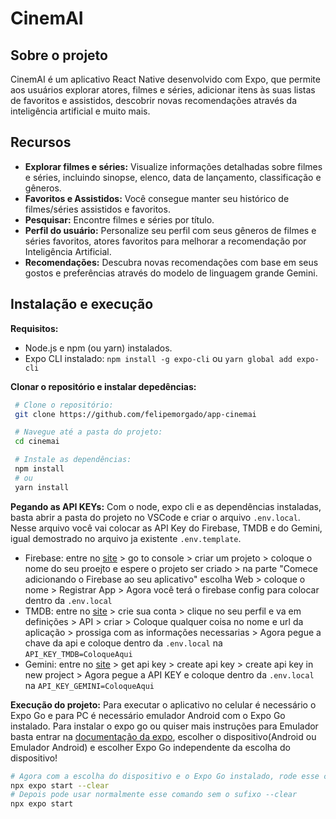 # CinemAI

## Sobre o projeto

CinemAI é um aplicativo React Native desenvolvido com Expo, que permite aos usuários explorar atores, filmes e séries, adicionar itens às suas listas de favoritos e assistidos, descobrir novas recomendações através da inteligência artificial e muito mais.

## Recursos

- **Explorar filmes e séries:** Visualize informações detalhadas sobre filmes e séries, incluindo sinopse, elenco, data de lançamento, classificação e gêneros.
- **Favoritos e Assistidos:** Você consegue manter seu histórico de filmes/séries assistidos e favoritos.
- **Pesquisar:** Encontre filmes e séries por título.
- **Perfil do usuário:** Personalize seu perfil com seus gêneros de filmes e séries favoritos, atores favoritos para melhorar a recomendação por Inteligência Artificial.
- **Recomendações:** Descubra novas recomendações com base em seus gostos e preferências através do modelo de linguagem grande Gemini.

## Instalação e execução

**Requisitos:**

- Node.js e npm (ou yarn) instalados.
- Expo CLI instalado: `npm install -g expo-cli` ou `yarn global add expo-cli`

**Clonar o repositório e instalar depedências:**

```bash
 # Clone o repositório:
 git clone https://github.com/felipemorgado/app-cinemai

 # Navegue até a pasta do projeto:
 cd cinemai

 # Instale as dependências:
 npm install
 # ou
 yarn install
```

**Pegando as API KEYs:**
Com o node, expo cli e as dependências instaladas, basta abrir a pasta do projeto no VSCode e criar o arquivo `.env.local`. Nesse arquivo você vai colocar as API Key do Firebase, TMDB e do Gemini, igual demostrado no arquivo ja existente `.env.template`.

- Firebase: entre no [site](https://firebase.google.com/?hl=pt) > go to console > criar um projeto > coloque o nome do seu proejto e espere o projeto ser criado > na parte "Comece adicionando o Firebase ao seu aplicativo" escolha Web > coloque o nome > Registrar App > Agora você terá o firebase config para colocar dentro da `.env.local`
  ⠀
- TMDB: entre no [site](https://www.themoviedb.org/) > crie sua conta > clique no seu perfil e va em definições > API > criar > Coloque qualquer coisa no nome e url da aplicação > prossiga com as informações necessarias > Agora pegue a chave da api e coloque dentro da `.env.local` na `API_KEY_TMDB=ColoqueAqui`
  ⠀
- Gemini: entre no [site](https://aistudio.google.com/) > get api key > create api key > create api key in new project > Agora pegue a API KEY e coloque dentro da `.env.local` na `API_KEY_GEMINI=ColoqueAqui`

**Execução do projeto:**
Para executar o aplicativo no celular é necessário o Expo Go e para PC é necessário emulador Android com o Expo Go instalado. Para instalar o expo go ou quiser mais instruções para Emulador basta entrar na [documentação da expo](https://docs.expo.dev/get-started/set-up-your-environment/), escolher o dispositivo(Android ou Emulador Android) e escolher Expo Go independente da escolha do dispositivo!

```bash
# Agora com a escolha do dispositivo e o Expo Go instalado, rode esse comnando, para limpar o cache do expo por causa das alterações feitas na .env.local
npx expo start --clear
# Depois pode usar normalmente esse comando sem o sufixo --clear
npx expo start
```
